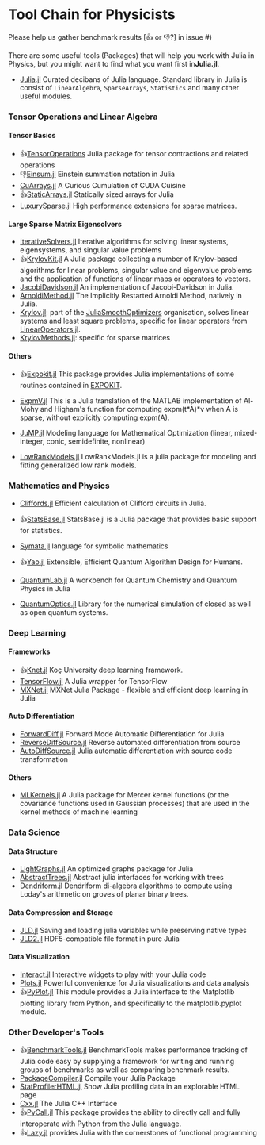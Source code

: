 # Tool Chain for Physicists
Please help us gather benchmark results [:thumbsup: or :thumbsdown:?] in issue #)

There are some useful tools (Packages) that will help you work with Julia in Physics, but you might want to find what you want first in**Julia.jl**.

- [Julia.jl](https://github.com/svaksha/Julia.jl) Curated decibans of Julia language.
Standard library in Julia is consist of `LinearAlgebra`, `SparseArrays`, `Statistics` and many other useful modules.

### Tensor Operations and Linear Algebra
#### Tensor Basics
- :thumbsup:[TensorOperations](https://github.com/Jutho/TensorOperations.jl) Julia package for tensor contractions and related operations
- :thumbsdown:[Einsum.jl](https://github.com/ahwillia/Einsum.jl) Einstein summation notation in Julia
- [CuArrays.jl](https://github.com/JuliaGPU/CuArrays.jl) A Curious Cumulation of CUDA Cuisine 
- :thumbsup:[StaticArrays.jl](https://github.com/JuliaArrays/StaticArrays.jl) Statically sized arrays for Julia
- [LuxurySparse.jl](https://github.com/QuantumBFS/LuxurySparse.jl) High performance extensions for sparse matrices.

#### Large Sparse Matrix Eigensolvers
- [IterativeSolvers.jl](https://github.com/JuliaMath/IterativeSolvers.jl) Iterative algorithms for solving linear systems, eigensystems, and singular value problems 
- :thumbsup:[KrylovKit.jl](https://github.com/Jutho/KrylovKit.jl) A Julia package collecting a number of Krylov-based algorithms for linear problems, singular value and eigenvalue problems and the application of functions of linear maps or operators to vectors.
- [JacobiDavidson.jl](https://github.com/haampie/JacobiDavidson.jl) An implementation of Jacobi-Davidson in Julia.
- [ArnoldiMethod.jl](https://github.com/haampie/ArnoldiMethod.jl) The Implicitly Restarted Arnoldi Method, natively in Julia.
- [Krylov.jl](https://github.com/JuliaSmoothOptimizers/Krylov.jl): part of the
    [JuliaSmoothOptimizers](https://github.com/JuliaSmoothOptimizers) organisation, solves linear systems and least square problems, specific for linear operators from
    [LinearOperators.jl](https://github.com/JuliaSmoothOptimizers/LinearOperators.jl).
- [KrylovMethods.jl](https://github.com/lruthotto/KrylovMethods.jl): specific for sparse matrices

#### Others
- :thumbsup:[Expokit.jl](https://github.com/acroy/Expokit.jl) This package provides Julia implementations of some routines contained in [EXPOKIT](http://www.maths.uq.edu.au/expokit).
- [ExpmV.jl](https://github.com/matteoacrossi/ExpmV.jl) This is a Julia translation of the MATLAB implementation of Al-Mohy and Higham's function for computing expm(t*A)*v when A is sparse, without explicitly computing expm(A).

- [JuMP.jl](https://github.com/JuliaOpt/JuMP.jl) Modeling language for Mathematical Optimization (linear, mixed-integer, conic, semidefinite, nonlinear)
- [LowRankModels.jl](https://github.com/madeleineudell/LowRankModels.jl) LowRankModels.jl is a julia package for modeling and fitting generalized low rank models.

### Mathematics and Physics
- [Cliffords.jl](https://github.com/BBN-Q/Cliffords.jl) Efficient calculation of Clifford circuits in Julia.
- :thumbsup:[StatsBase.jl](https://github.com/JuliaStats/StatsBase.jl) StatsBase.jl is a Julia package that provides basic support for statistics.
- [Symata.jl](https://github.com/jlapeyre/Symata.jl) language for symbolic mathematics

- :thumbsup:[Yao.jl](https://github.com/QuantumBFS/Yao.jl) Extensible, Efficient Quantum Algorithm Design for Humans.
- [QuantumLab.jl](https://github.com/vonDonnerstein/QuantumLab.jl) A workbench for Quantum Chemistry and Quantum Physics in Julia
- [QuantumOptics.jl](https://github.com/qojulia/QuantumOptics.jl) Library for the numerical simulation of closed as well as open quantum systems.

### Deep Learning
#### Frameworks
- :thumbsup:[Knet.jl](https://github.com/denizyuret/Knet.jl) Koç University deep learning framework.
- [TensorFlow.jl](https://github.com/malmaud/TensorFlow.jl) A Julia wrapper for TensorFlow
- [MXNet.jl](https://github.com/dmlc/MXNet.jl) MXNet Julia Package - flexible and efficient deep learning in Julia

#### Auto Differentiation
- [ForwardDiff.jl](https://github.com/JuliaDiff/ForwardDiff.jl) Forward Mode Automatic Differentiation for Julia
- [ReverseDiffSource.jl](https://github.com/JuliaDiff/ReverseDiffSource.jl) Reverse automated differentiation from source
- [AutoDiffSource.jl](https://github.com/gaika/AutoDiffSource.jl) Julia automatic differentiation with source code transformation

#### Others
- [MLKernels.jl](https://github.com/trthatcher/MLKernels.jl) A Julia package for Mercer kernel functions (or the covariance functions used in Gaussian processes) that are used in the kernel methods of machine learning

### Data Science
#### Data Structure
- [LightGraphs.jl](https://github.com/JuliaGraphs/LightGraphs.jl) An optimized graphs package for Julia
- [AbstractTrees.jl](https://github.com/Keno/AbstractTrees.jl) Abstract julia interfaces for working with trees
- [Dendriform.jl](https://github.com/chakravala/Dendriform.jl) Dendriform di-algebra algorithms to compute using Loday's arithmetic on groves of planar binary trees.

#### Data Compression and Storage
- [JLD.jl](https://github.com/JuliaIO/JLD.jl) Saving and loading julia variables while preserving native types
- [JLD2.jl](https://github.com/simonster/JLD2.jl) HDF5-compatible file format in pure Julia

#### Data Visualization
- [Interact.jl](https://github.com/JuliaGizmos/Interact.jl) Interactive widgets to play with your Julia code
- [Plots.jl](https://github.com/JuliaPlots/Plots.jl) Powerful convenience for Julia visualizations and data analysis
- :thumbsup:[PyPlot.jl](https://github.com/JuliaPy/PyPlot.jl) This module provides a Julia interface to the Matplotlib plotting library from Python, and specifically to the matplotlib.pyplot module.

### Other Developer's Tools
- :thumbsup:[BenchmarkTools.jl](https://github.com/JuliaCI/BenchmarkTools.jl) BenchmarkTools makes performance tracking of Julia code easy by supplying a framework for writing and running groups of benchmarks as well as comparing benchmark results.
- [PackageCompiler.jl](https://github.com/JuliaLang/PackageCompiler.jl)  Compile your Julia Package
- [StatProfilerHTML.jl](https://github.com/tkluck/StatProfilerHTML.jl) Show Julia profiling data in an explorable HTML page
- [Cxx.jl](https://github.com/Keno/Cxx.jl) The Julia C++ Interface
- :thumbsup:[PyCall.jl](https://github.com/JuliaPy/PyCall.jl) This package provides the ability to directly call and fully interoperate with Python from the Julia language.
- :thumbsup:[Lazy.jl](https://github.com/MikeInnes/Lazy.jl) provides Julia with the cornerstones of functional programming

